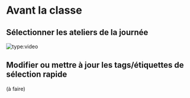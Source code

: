 # Avant la classe

## Sélectionner les ateliers de la journée

<!-- OK, pas top -->
![type:video](https://www.youtube.com/embed/rP2jiv8mTRk)

## Modifier ou mettre à jour les tags/étiquettes de sélection rapide

(à faire)


